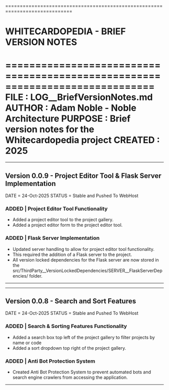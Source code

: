 =============================================================================
# WHITECARDOPEDIA - BRIEF VERSION NOTES
=============================================================================
FILE       : LOG__BriefVersionNotes.md
AUTHOR     : Adam Noble - Noble Architecture
PURPOSE    : Brief version notes for the Whitecardopedia project
CREATED    : 2025
=============================================================================

-----------------------------------------------------------------------------
## Version 0.0.9 - Project Editor Tool & Flask Server Implementation
DATE    =  24-Oct-2025
STATUS  =  Stable and Pushed To WebHost
### ADDED | Project Editor Tool Functionality
- Added a project editor tool to the project gallery.
- Added a project editor form to the project editor tool.
### ADDED | Flask Server Implementation
- Updated server handling to allow for project editor tool functionality.
- This required the addition of a Flask server to the project.
- All version locked dependencies for the Flask server are now stored in the src/ThirdParty__VersionLockedDependencies/SERVER__FlaskServerDepencies/ folder.

-----------------------------------------------------------------------------


-----------------------------------------------------------------------------
## Version 0.0.8 - Search and Sort Features
DATE    =  24-Oct-2025
STATUS  =  Stable and Pushed To WebHost
### ADDED | Search & Sorting Features Functionality
- Added a search box top left of the project gallery to filter projects by name or code
- Added a sort dropdown top right of the project gallery.
### ADDED | Anti Bot Protection System
- Created Anti Bot Protection System to prevent automated bots and search engine crawlers from accessing the application. 
-----------------------------------------------------------------------------

